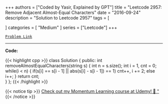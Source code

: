 
+++
authors = ["Coded by Yasir, Explained by GPT"]
title = "Leetcode 2957: Remove Adjacent Almost-Equal Characters"
date = "2016-09-24"
description = "Solution to Leetcode 2957"
tags = [
    
]
categories = [
    "Medium"
]
series = ["Leetcode"]
+++



[`Problem Link`](https://leetcode.com/problems/remove-adjacent-almost-equal-characters/description/)

---

**Code:**

{{< highlight cpp >}}
class Solution {
public:
    int removeAlmostEqualCharacters(string s) {
        int n = s.size();
        int i = 1, cnt = 0;
        while(i < n) {
            if(s[i] == s[i - 1] || abs(s[i] - s[i - 1]) == 1) cnt++, i += 2;
            else i++;
        }
        return cnt;        
    }
};
{{< /highlight >}}



{{< notice tip >}}
[Check out my Momentum Learning course at Udemy! 🚀 "](https://www.udemy.com/course/blind-75-the-data-structures-and-algorithms-essentials/)
{{< /notice >}}

